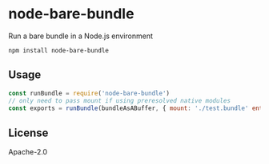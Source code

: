 # node-bare-bundle

Run a bare bundle in a Node.js environment

```
npm install node-bare-bundle
```

## Usage

``` js
const runBundle = require('node-bare-bundle')
// only need to pass mount if using preresolved native modules
const exports = runBundle(bundleAsABuffer, { mount: './test.bundle' entrypoint: '/the/entrypoint.js' })
```

## License

Apache-2.0
